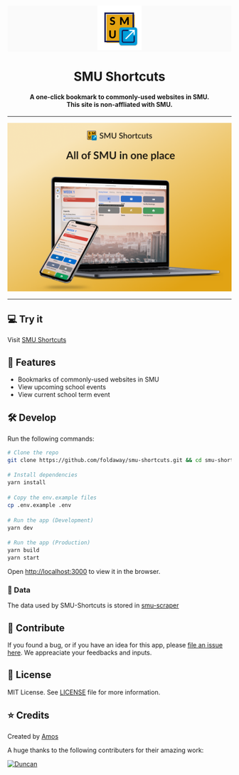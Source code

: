 <p align="center" style="background-color: #FAFAFA;">
    <img alt="smu-shortcut logo" src="./public/images/logo-nobg.png" width="100px">
    <h1 align="center">SMU Shortcuts</h1>
</p>

<h4 align="center">
  A one-click bookmark to commonly-used websites in SMU. </br>
  This site is non-affliated with SMU.
</h4>

---

<p align="center">
  <img alt="smu-shortcut promotion-image" src="./promotion/promo-image.png">
</p>

---

## 💻 Try it

Visit [SMU Shortcuts](https://smushortcuts.netlify.app)

## 🤩 Features

- Bookmarks of commonly-used websites in SMU
- View upcoming school events
- View current school term event

## 🛠 Develop

Run the following commands:

```bash
# Clone the repo
git clone https://github.com/foldaway/smu-shortcuts.git && cd smu-shortcuts

# Install dependencies
yarn install

# Copy the env.example files
cp .env.example .env

# Run the app (Development)
yarn dev

# Run the app (Production)
yarn build
yarn start
```

Open [http://localhost:3000](http://localhost:3000) to view it in the browser.

### 💾 Data

The data used by SMU-Shortcuts is stored in [smu-scraper](https://github.com/foldaway/smu-scraper)

## 🙋 Contribute

If you found a bug, or if you have an idea for this app, please [file an issue here](https://github.com/foldaway/smu-shortcuts/issues). We appreaciate your feedbacks and inputs.

## 📜 License

MIT License. See [LICENSE](./LICENSE) file for more information.

## ⭐️ Credits

Created by [Amos](http://github.com/alphatrl)

A huge thanks to the following contributers for their amazing work:

[![Duncan](https://avatars3.githubusercontent.com/u/7417870?s=80&v=4)](https://github.com/duncanleo)

